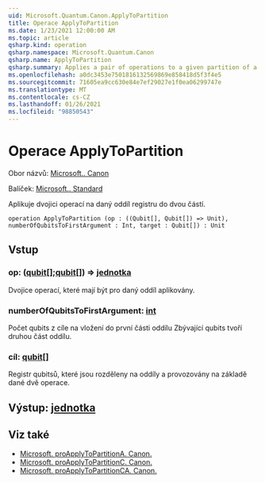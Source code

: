 ```yaml
---
uid: Microsoft.Quantum.Canon.ApplyToPartition
title: Operace ApplyToPartition
ms.date: 1/23/2021 12:00:00 AM
ms.topic: article
qsharp.kind: operation
qsharp.namespace: Microsoft.Quantum.Canon
qsharp.name: ApplyToPartition
qsharp.summary: Applies a pair of operations to a given partition of a register into two parts.
ms.openlocfilehash: a0dc3453e7501816132569869e858418d5f3f4e5
ms.sourcegitcommit: 71605ea9cc630e84e7ef29027e1f0ea06299747e
ms.translationtype: MT
ms.contentlocale: cs-CZ
ms.lasthandoff: 01/26/2021
ms.locfileid: "98850543"
---
```

# <a name="applytopartition-operation"></a>Operace ApplyToPartition

Obor názvů: [Microsoft.. Canon](xref:Microsoft.Quantum.Canon)

Balíček: [Microsoft.. Standard](https://nuget.org/packages/Microsoft.Quantum.Standard)


Aplikuje dvojici operací na daný oddíl registru do dvou částí.

```qsharp
operation ApplyToPartition (op : ((Qubit[], Qubit[]) => Unit), numberOfQubitsToFirstArgument : Int, target : Qubit[]) : Unit
```


## <a name="input"></a>Vstup

### <a name="op--qubitqubit--unit"></a>op: ([qubit](xref:microsoft.quantum.lang-ref.qubit)[];[qubit](xref:microsoft.quantum.lang-ref.qubit)[]) => [jednotka](xref:microsoft.quantum.lang-ref.unit) 

Dvojice operací, které mají být pro daný oddíl aplikovány.


### <a name="numberofqubitstofirstargument--int"></a>numberOfQubitsToFirstArgument: [int](xref:microsoft.quantum.lang-ref.int)

Počet qubits z cíle na vložení do první části oddílu
Zbývající qubits tvoří druhou část oddílu.


### <a name="target--qubit"></a>cíl: [qubit](xref:microsoft.quantum.lang-ref.qubit)[]

Registr qubitsů, které jsou rozděleny na oddíly a provozovány na základě dané dvě operace.



## <a name="output--unit"></a>Výstup: [jednotka](xref:microsoft.quantum.lang-ref.unit)



## <a name="see-also"></a>Viz také

- [Microsoft. proApplyToPartitionA. Canon.](xref:Microsoft.Quantum.Canon.ApplyToPartitionA)
- [Microsoft. proApplyToPartitionC. Canon.](xref:Microsoft.Quantum.Canon.ApplyToPartitionC)
- [Microsoft. proApplyToPartitionCA. Canon.](xref:Microsoft.Quantum.Canon.ApplyToPartitionCA)